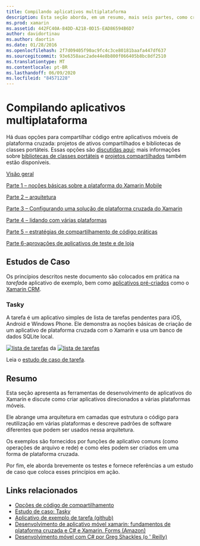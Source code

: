 ```yaml
---
title: Compilando aplicativos multiplataforma
description: Esta seção aborda, em um resumo, mais seis partes, como criar aplicativos usando a plataforma de desenvolvimento do Xamarin – desde entender como o Xamarin funciona para criar aplicativos móveis e, em seguida, testar e implantar em várias lojas de aplicativos.
ms.prod: xamarin
ms.assetid: 442FC40A-84DD-A218-0D15-EAD86594B6D7
author: davidortinau
ms.author: daortin
ms.date: 01/28/2016
ms.openlocfilehash: 2f7d09405f90ac9fc4c3ce80181baafa447df637
ms.sourcegitcommit: 93e6358aac2ade44e8b800f066405b8bc8df2510
ms.translationtype: MT
ms.contentlocale: pt-BR
ms.lasthandoff: 06/09/2020
ms.locfileid: "84571228"
---
```

# <a name="building-cross-platform-applications"></a>Compilando aplicativos multiplataforma

Há duas opções para compartilhar código entre aplicativos móveis de plataforma cruzada: projetos de ativos compartilhados e bibliotecas de classes portáteis. Essas opções são [discutidas aqui](~/cross-platform/app-fundamentals/code-sharing.md); mais informações sobre [bibliotecas de classes portáteis](~/cross-platform/app-fundamentals/pcl.md) e [projetos compartilhados](~/cross-platform/app-fundamentals/shared-projects.md) também estão disponíveis.

<a name="Sections"></a>

 [Visão geral](~/cross-platform/app-fundamentals/building-cross-platform-applications/overview.md)

 [Parte 1 – noções básicas sobre a plataforma do Xamarin Mobile](~/cross-platform/app-fundamentals/building-cross-platform-applications/understanding-the-xamarin-mobile-platform.md)

 [Parte 2 – arquitetura](~/cross-platform/app-fundamentals/building-cross-platform-applications/architecture.md)

 [Parte 3 – Configurando uma solução de plataforma cruzada do Xamarin](~/cross-platform/app-fundamentals/building-cross-platform-applications/setting-up-a-xamarin-cross-platform-solution.md)

 [Parte 4 – lidando com várias plataformas](~/cross-platform/app-fundamentals/building-cross-platform-applications/platform-divergence-abstraction-divergent-implementation.md)

 [Parte 5 – estratégias de compartilhamento de código práticas](~/cross-platform/app-fundamentals/building-cross-platform-applications/practical-code-sharing-strategies.md)

 [Parte 6-aprovações de aplicativos de teste e de loja](~/cross-platform/app-fundamentals/building-cross-platform-applications/testing-and-app-store-approvals.md)

 <a name="Cross-Platform_Mobile_Application_Case_Studies"></a>

## <a name="case-studies"></a>Estudos de Caso

Os princípios descritos neste documento são colocados em prática na *tarefa*de aplicativo de exemplo, bem como [aplicativos pré-criados](https://xamarin.com/prebuilt) como o [Xamarin CRM](https://xamarin.com/prebuilt/#xamarincrm).

 <a name="Tasky"></a>

### <a name="tasky"></a>Tasky

A tarefa é um aplicativo simples de lista de tarefas pendentes para iOS, Android e Windows Phone.
Ele demonstra as noções básicas de criação de um aplicativo de plataforma cruzada com o Xamarin e usa um banco de dados SQLite local.

 [ ![ lista de tarefas](images/iphone-list-sml.png)](images/iphone-list.png#lightbox) da [ ![ lista de tarefas](images/iphone-list-sml.png)](images/iphone-list.png#lightbox)

Leia o [estudo de caso de tarefa](~/cross-platform/app-fundamentals/building-cross-platform-applications/case-study-tasky.md).

## <a name="summary"></a>Resumo

Esta seção apresenta as ferramentas de desenvolvimento de aplicativos do Xamarin e discute como criar aplicativos direcionados a várias plataformas móveis.

Ele abrange uma arquitetura em camadas que estrutura o código para reutilização em várias plataformas e descreve padrões de software diferentes que podem ser usados nessa arquitetura.

Os exemplos são fornecidos por funções de aplicativo comuns (como operações de arquivo e rede) e como eles podem ser criados em uma forma de plataforma cruzada.

Por fim, ele aborda brevemente os testes e fornece referências a um estudo de caso que coloca esses princípios em ação.

## <a name="related-links"></a>Links relacionados

- [Opções de código de compartilhamento](~/cross-platform/app-fundamentals/code-sharing.md)
- [Estudo de caso: Tasky](~/cross-platform/app-fundamentals/building-cross-platform-applications/case-study-tasky.md)
- [Aplicativo de exemplo de tarefa (github)](https://docs.microsoft.com/samples/xamarin/mobile-samples/taskyportable/)
- [Desenvolvimento de aplicativo móvel xamarin: fundamentos de plataforma cruzada e C# e Xamarin. Forms (Amazon)](https://www.amazon.com/Xamarin-Mobile-Application-Development-Cross-Platform/dp/1484202155/)
- [Desenvolvimento móvel com C# por Greg Shackles (o ' Reilly)](https://shop.oreilly.com/product/0636920024002.do)
